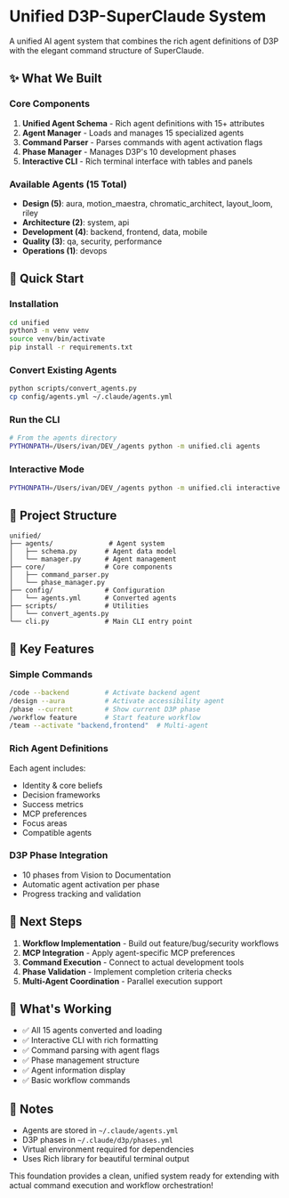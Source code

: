 # Unified D3P-SuperClaude System

A unified AI agent system that combines the rich agent definitions of D3P with the elegant command structure of SuperClaude.

## ✨ What We Built

### Core Components
1. **Unified Agent Schema** - Rich agent definitions with 15+ attributes
2. **Agent Manager** - Loads and manages 15 specialized agents
3. **Command Parser** - Parses commands with agent activation flags
4. **Phase Manager** - Manages D3P's 10 development phases
5. **Interactive CLI** - Rich terminal interface with tables and panels

### Available Agents (15 Total)
- **Design (5)**: aura, motion_maestra, chromatic_architect, layout_loom, riley
- **Architecture (2)**: system, api
- **Development (4)**: backend, frontend, data, mobile
- **Quality (3)**: qa, security, performance
- **Operations (1)**: devops

## 🚀 Quick Start

### Installation
```bash
cd unified
python3 -m venv venv
source venv/bin/activate
pip install -r requirements.txt
```

### Convert Existing Agents
```bash
python scripts/convert_agents.py
cp config/agents.yml ~/.claude/agents.yml
```

### Run the CLI
```bash
# From the agents directory
PYTHONPATH=/Users/ivan/DEV_/agents python -m unified.cli agents
```

### Interactive Mode
```bash
PYTHONPATH=/Users/ivan/DEV_/agents python -m unified.cli interactive
```

## 📁 Project Structure
```
unified/
├── agents/              # Agent system
│   ├── schema.py       # Agent data model
│   └── manager.py      # Agent management
├── core/               # Core components
│   ├── command_parser.py
│   └── phase_manager.py
├── config/             # Configuration
│   └── agents.yml      # Converted agents
├── scripts/            # Utilities
│   └── convert_agents.py
└── cli.py              # Main CLI entry point
```

## 🎯 Key Features

### Simple Commands
```bash
/code --backend         # Activate backend agent
/design --aura          # Activate accessibility agent
/phase --current        # Show current D3P phase
/workflow feature       # Start feature workflow
/team --activate "backend,frontend"  # Multi-agent
```

### Rich Agent Definitions
Each agent includes:
- Identity & core beliefs
- Decision frameworks
- Success metrics
- MCP preferences
- Focus areas
- Compatible agents

### D3P Phase Integration
- 10 phases from Vision to Documentation
- Automatic agent activation per phase
- Progress tracking and validation

## 🔄 Next Steps

1. **Workflow Implementation** - Build out feature/bug/security workflows
2. **MCP Integration** - Apply agent-specific MCP preferences
3. **Command Execution** - Connect to actual development tools
4. **Phase Validation** - Implement completion criteria checks
5. **Multi-Agent Coordination** - Parallel execution support

## 🎉 What's Working

- ✅ All 15 agents converted and loading
- ✅ Interactive CLI with rich formatting
- ✅ Command parsing with agent flags
- ✅ Phase management structure
- ✅ Agent information display
- ✅ Basic workflow commands

## 📝 Notes

- Agents are stored in `~/.claude/agents.yml`
- D3P phases in `~/.claude/d3p/phases.yml`
- Virtual environment required for dependencies
- Uses Rich library for beautiful terminal output

This foundation provides a clean, unified system ready for extending with actual command execution and workflow orchestration!